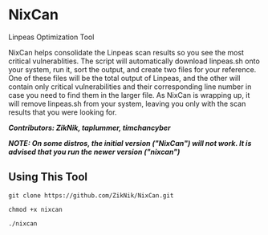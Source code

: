 # NixCan
Linpeas Optimization Tool

NixCan helps consolidate the Linpeas scan results so you see the most critical vulnerablities. The script will automatically download linpeas.sh onto your system, run it, sort the output, and create two files for your reference. One of these files will be the total output of Linpeas, and the other will contain only critical vulnerabilities and their corresponding line number in case you need to find them in the larger file. As NixCan is wrapping up, it will remove linpeas.sh from your system, leaving you only with the scan results that you were looking for. 

***Contributors: ZikNik, taplummer, timchancyber***

***NOTE: On some distros, the initial version ("NixCan") will not work. It is advised that you run the newer version ("nixcan")***
## Using This Tool

```git clone https://github.com/ZikNik/NixCan.git```

```chmod +x nixcan```

```./nixcan```
